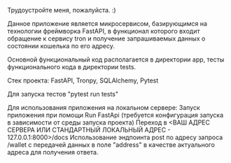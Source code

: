 Трудоустройте меня, пожалуйста.
:)

Данное приложение является микросервисом, базирующимся на технологии фреймворка FastAPI, в функционал которого входит обращение к сервису tron и получение запрашиваемых данных о состоянии кошелька по его адресу.

Основной функциональный код располагается в директории app, тесты функционального кода в директории tests.

Стек проекта:
FastAPI, Tronpy, SQLAlchemy, Pytest

Для запуска тестов "pytest run tests"

Для использования приложения на локальном сервере:
Запуск приложения при помощи Run FastApi (требуется конфигурация запуска в зависимости от среды запуска проекта)
Переход в <ВАШ АДРЕС СЕРВЕРА ИЛИ СТАНДАРТНЫЙ ЛОКАЛЬНЫЙ АДРЕС - 127.0.0.1:8000>/docs
Использование эндпоинта post по адресу запроса /wallet с передачей данных в поле "address" в качестве актуального адреса для получения ответа.
